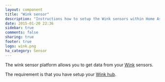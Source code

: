 ```yaml
---
layout: component
title: "Wink sensor"
description: "Instructions how to setup the Wink sensors within Home Assistant."
date: 2015-01-20 22:36
sidebar: true
comments: false
sharing: true
footer: true
logo: wink.png
ha_category: Sensor
---
```



The wink sensor platform allows you to get data from your [Wink](http://www.wink.com/) sensors.

The requirement is that you have setup your [Wink hub](/components/light.wink/).

